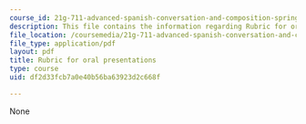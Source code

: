 ```yaml
---
course_id: 21g-711-advanced-spanish-conversation-and-composition-spring-2014
description: This file contains the information regarding Rubric for oral presentations.
file_location: /coursemedia/21g-711-advanced-spanish-conversation-and-composition-spring-2014/df2d33fcb7a0e40b56ba63923d2c668f_MIT21G_711S14_Oral_pres.pdf
file_type: application/pdf
layout: pdf
title: Rubric for oral presentations
type: course
uid: df2d33fcb7a0e40b56ba63923d2c668f

---
```

None